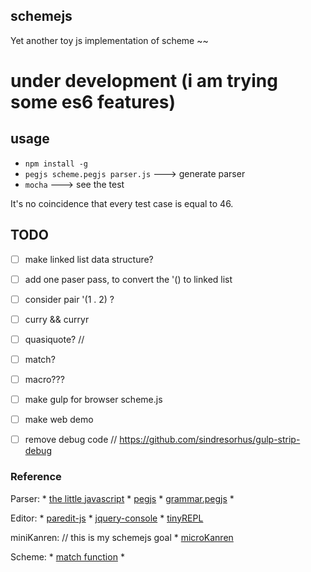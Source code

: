 ## schemejs

Yet another toy js implementation of scheme ~~ 

# under development (i am trying some es6 features)

## usage
* `npm install -g`
* `pegjs scheme.pegjs parser.js`  ---> generate parser
* `mocha`  ---> see the test

It's no coincidence that every test case is equal to 46.

## TODO

- [ ] make linked list data structure?
- [ ] add one paser pass, to convert the '() to linked list

- [ ] consider pair '(1 . 2) ?
- [ ] curry && curryr

- [ ] quasiquote?
// 
- [ ] match?
- [ ] macro???

- [ ] make gulp for browser scheme.js
- [ ] make web demo
- [ ] remove debug code // https://github.com/sindresorhus/gulp-strip-debug

### Reference

Parser:
    * [the little javascript](http://www.crockford.com/javascript/little.html)
    * [pegjs](https://github.com/pegjs/pegjs)
    * [grammar.pegjs](https://github.com/squaremo/scheme-in-js/blob/master/grammar.pegjs)
    * 

Editor:
    * [paredit-js](http://robert.kra.hn/projects/paredit-js) 
    * [jquery-console](https://github.com/chrisdone/jquery-console)
    * [tinyREPL](https://github.com/ljwall/tinyREPL)

miniKanren: // this is my schemejs goal
    * [microKanren](https://github.com/jasonhemann/microKanren)

Scheme:
    * [match function](http://blog.theincredibleholk.org/blog/2013/02/11/matching-patterns-with-scheme/)
    *

